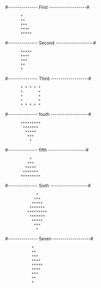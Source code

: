 
#--------------- First -------------------#

           *
           **
           ***
           **** 
           *****

#--------------- Second -------------------#

           *****
           ****
           ***
           **
           *

#--------------- Third -------------------#

           * * * * * 
           *       *
           *       *
           *       *
           * * * * *


#--------------- fouth -------------------#

           *********
            *******
             *****
              ***
               *


#--------------- fifth -------------------#

               *
              ***
             *****
            *******
           *********



#--------------- Sixth -------------------#


                  *
                 ***
                *****
               *******
              *********
               *******
                *****
                 ***
                  *


#--------------- Seven -------------------#

                *
                **
                ***
                ****
                *****
                ****
                ***
                **
                *
